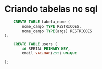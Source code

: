 # Criando tabelas no sql 

```sql
    CREATE TABLE tabela_nome (
        nome_campo TYPE RESTRICOES,
        nome_campo TYPE(args) RESTRICOES
);

```

```sql 
    CREATE TABLE users (
        id SERIAL PRIMARY KEY,
        email VARCHAR(255) UNIQUE

);

```
